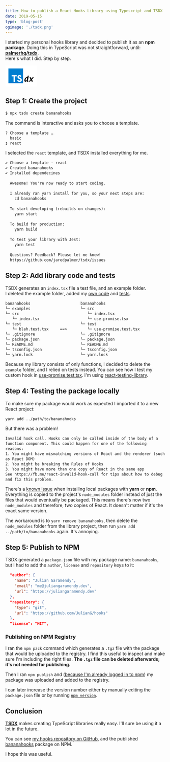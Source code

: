 ```yaml
---
title: How to publish a React Hooks Library using Typescript and TSDX
date: 2019-05-15
type: 'blog-post'
ogimage: './tsdx.png'
---
```


I started my personal hooks library and decided to publish it as an **npm package**. Doing this in TypeScript was not straightforward, until: **[palmerhq/tsdx](https://github.com/palmerhq/tsdx)**.  
Here's what I did. Step by step.

<img src="./tsdx.png" alt="TSDX: Zero-config CLI for TypeScript package development" width="100" />


## Step 1: Create the project

```js
$ npx tsdx create bananahooks
```

The command is interactive and asks you to choose a template.

```
? Choose a template …
  basic
❯ react
```

I selected the `react` template, and TSDX installed everything for me.

```
✔ Choose a template · react
✔ Created bananahooks
✔ Installed dependecines

  Awesome! You're now ready to start coding.

  I already ran yarn install for you, so your next steps are:
    cd bananahooks

  To start developing (rebuilds on changes):
    yarn start

  To build for production:
    yarn build

  To test your library with Jest:
    yarn test

  Questions? Feedback? Please let me know!
  https://github.com/jaredpalmer/tsdx/issues
```

## Step 2: Add library code and tests

TSDX generates an `index.tsx` file a test file, and an example folder.  
I deleted the example folder, added my [own code](https://github.com/JulianG/hooks/tree/master/src) and [tests](https://github.com/JulianG/hooks/tree/master/test).

```
bananahooks                      bananahooks
└─ examples                      └─ src
└─ src                              └─ index.tsx
   └─ index.tsx                     └─ use-promise.tsx
└─ test                          └─ test
   └─ blah.test.tsx     ==>         └─ use-promise.test.tsx
└─ .gitignore                    └─ .gitignore
└─ package.json                  └─ package.json
└─ README.md                     └─ README.md
└─ tsconfig.json                 └─ tsconfig.json
└─ yarn.lock                     └─ yarn.lock
```

Because my library consists of only functions, I decided to delete the `example` folder, and I relied on tests instead. You can see how I test my custom hook in [use-promise.test.tsx](https://github.com/JulianG/hooks/blob/master/test/use-promise.test.tsx). I'm using [react-testing-library](https://github.com/testing-library/react-testing-library).

## Step 4: Testing the package locally

To make sure my package would work as expected I imported it to a new React project:

```
yarn add ../path/to/bananahooks
```

But there was a problem!

```error
Invalid hook call. Hooks can only be called inside of the body of a function component. This could happen for one of the following reasons:
1. You might have mismatching versions of React and the renderer (such as React DOM)
2. You might be breaking the Rules of Hooks
3. You might have more than one copy of React in the same app
See https://fb.me/react-invalid-hook-call for tips about how to debug and fix this problem.
```

There's a [known issue](https://github.com/yarnpkg/yarn/issues/1334) when installing local packages with **yarn** or **npm**. Everything is copied to the project's `node_modules` folder instead of just the files that would eventually be packaged. This means there's now two `node_modules` and therefore, two copies of React. It doesn't matter if it's the exact same version.  

The workaround is to `yarn remove bananahooks`, then delete the `node_modules` folder from the library project, then run `yarn add ../path/to/bananahooks` again. It's annoying.

## Step 5: Publish to NPM

TSDX generated a `package.json` file with my package name: `bananahooks`, but I had to add the `author`, `license` and `repository` keys to it:

```json
  "author": {
    "name": "Julian Garamendy",
    "email": "me@juliangaramendy.dev",
    "url": "https://juliangaramendy.dev"
  },
  "repository": {
    "type": "git",
    "url": "https://github.com/JulianG/hooks"
  },
  "license": "MIT",
```

### Publishing on NPM Registry

I ran the `npm pack` command which generates a `.tgz` file with the package that would be uploaded to the registry. I find this useful to inspect and make sure I'm including the right files. **The `.tgz` file can be deleted afterwards; it's not needed for publishing.**

Then I ran `npm publish` and ([because I'm already logged in to npm](https://docs.npmjs.com/cli/adduser)) my package was uploaded and added to the registry.

I can later increase the version number either by manually editing the `package.json` file or by running [`npm version`](https://docs.npmjs.com/cli/version.html).

## Conclusion

**[TSDX](https://github.com/palmerhq/tsdx)** makes creating TypeScript libraries really easy. I'll sure be using it a lot in the future.

You can see [my hooks repository on GitHub](https://github.com/JulianG/hooks), and the published [bananahooks](https://www.npmjs.com/package/bananahooks) package on NPM.

I hope this was useful.

